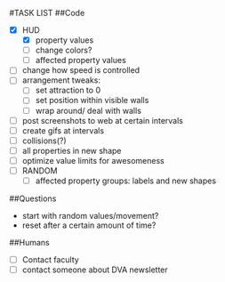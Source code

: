 #TASK LIST
##Code
+ [x] HUD
  - [x] property values
  - [ ] change colors?
  - [ ] affected property values
+ [ ] change how speed is controlled
+ [ ] arrangement tweaks:
  - [ ] set attraction to 0
  - [ ] set position within visible walls
  - [ ] wrap around/ deal with walls
+ [ ] post screenshots to web at certain intervals
+ [ ] create gifs at intervals
+ [ ] collisions(?)
+ [ ] all properties in new shape
+ [ ] optimize value limits for awesomeness
+ [ ] RANDOM
  - [ ] affected property groups: labels and new shapes

##Questions
+ start with random values/movement?
+ reset after a certain amount of time?

##Humans
- [ ] Contact faculty
- [ ] contact someone about DVA newsletter